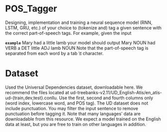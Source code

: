 # **POS_Tagger**

Designing, implementation and training a neural sequence model (RNN, LSTM, GRU, etc.) of your choice to (tokenize and) tag a given sentence with the correct part-of-speech tags. For example, given the input

**`example`**
Mary had a little lamb
your model should output
Mary    NOUN
had VERB
a   DET
little  ADJ
lamb    NOUN
Note that the part-of-speech tag is separated from each word by a tab \t character.


# **Dataset**

Used the Universal Dependencies dataset, downloadable here. We recommend the
files located at ud-treebanks-v2.11/UD_English-Atis/en_atis-ud-{train,dev,test}.conllu. Use the first, second and fourth columns only (word index, lowercase word, and
POS tag).
The UD dataset does not include punctuation. You may filter the input sentence to remove punctuation before tagging it.
Note that many languages’ data are downloadable from this resource. We expect a model trained on the English data at least, but you are free to train on other languages in addition.
